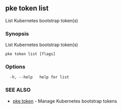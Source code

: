 ## pke token list

List Kubernetes bootstrap token(s)

### Synopsis

List Kubernetes bootstrap token(s)

```
pke token list [flags]
```

### Options

```
  -h, --help   help for list
```

### SEE ALSO

* [pke token](pke_token.md)	 - Manage Kubernetes bootstrap tokens

